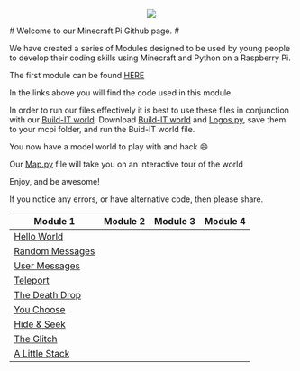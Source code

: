 <p align="center">
  <img src = https://lh6.googleusercontent.com/d2l3-p55RqTL7w4dCT-F-FyzmaevIbTvcrbGnIB5sK49oFxlrTOb-hmrQWSoZBAG5AWLGvpbyZfQiI4=w2884-h1464-rw align="middle">
</p>
# Welcome to our Minecraft Pi Github page. #

We have created a series of Modules designed to be used by young people to develop their coding skills using Minecraft and Python on a Raspberry Pi.

The first module can be found [HERE](https://docs.google.com/document/d/1dm-OIPIpIEhldNtLYyG_zQk2G3-rBpYdn35__dMofp4/edit?usp=sharing)

In the links above you will find the code used in this module.

In order to run our files effectively it is best to use these files in conjunction with our [Build-IT world](Build-IT_World.py). Download [Build-IT world](Build-IT_World.py) and [Logos.py](Logos.py), save them to your mcpi folder, and run the Buid-IT world file. 

You now have a model world to play with and hack :smile:

Our [Map.py](Map.py) file will take you on an interactive tour of the world

Enjoy, and be awesome!

If you notice any errors, or have alternative code, then please share.

| Module 1      | Module 2 | Module 3 | Module 4 |
|----------     |----------|----------|----------|
|[Hello World](Hack_01_Hello_World.py)    |          |          |          |
|[Random Messages](Hack_02_Random_Messages.py)|          |          |          |
|[User Messages](Hack_03_User_Messages.py)  |          |          |          |
|[Teleport](Hack_04_Teleport.py)       |          |          |          |
|[The Death Drop](Hack_05_The_Death_Drop.py) |          |          |          |
|[You Choose](Hack_06_You_Choose.py)     |          |          |          |
|[Hide & Seek](Hack_07_Simple_Hide_And_Seek.py)    |          |          |          |
|[The Glitch](Hack_08_The_Glitch.py)     |          |          |          |
|[A Little Stack](Hack_09_A_Little_Stack.py) |          |          |          |
